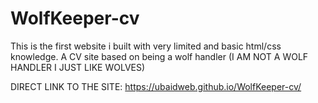 # WolfKeeper-cv
This is the first website i built with very limited and basic html/css knowledge. A CV site based on being a wolf handler (I AM NOT A WOLF HANDLER I JUST LIKE WOLVES)

DIRECT LINK TO THE SITE: https://ubaidweb.github.io/WolfKeeper-cv/
